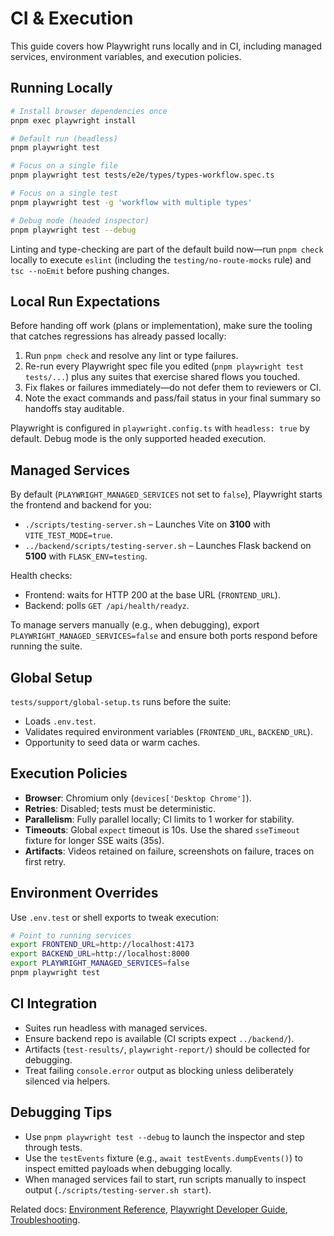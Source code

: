 # CI & Execution

This guide covers how Playwright runs locally and in CI, including managed services, environment variables, and execution policies.

## Running Locally

```bash
# Install browser dependencies once
pnpm exec playwright install

# Default run (headless)
pnpm playwright test

# Focus on a single file
pnpm playwright test tests/e2e/types/types-workflow.spec.ts

# Focus on a single test
pnpm playwright test -g 'workflow with multiple types'

# Debug mode (headed inspector)
pnpm playwright test --debug
```

Linting and type-checking are part of the default build now—run `pnpm check` locally to execute `eslint` (including the `testing/no-route-mocks` rule) and `tsc --noEmit` before pushing changes.

## Local Run Expectations

Before handing off work (plans or implementation), make sure the tooling that catches regressions has already passed locally:

1. Run `pnpm check` and resolve any lint or type failures.
2. Re-run every Playwright spec file you edited (`pnpm playwright test tests/...`) plus any suites that exercise shared flows you touched.
3. Fix flakes or failures immediately—do not defer them to reviewers or CI.
4. Note the exact commands and pass/fail status in your final summary so handoffs stay auditable.

Playwright is configured in `playwright.config.ts` with `headless: true` by default. Debug mode is the only supported headed execution.

## Managed Services

By default (`PLAYWRIGHT_MANAGED_SERVICES` not set to `false`), Playwright starts the frontend and backend for you:

- `./scripts/testing-server.sh` – Launches Vite on **3100** with `VITE_TEST_MODE=true`.
- `../backend/scripts/testing-server.sh` – Launches Flask backend on **5100** with `FLASK_ENV=testing`.

Health checks:
- Frontend: waits for HTTP 200 at the base URL (`FRONTEND_URL`).
- Backend: polls `GET /api/health/readyz`.

To manage servers manually (e.g., when debugging), export `PLAYWRIGHT_MANAGED_SERVICES=false` and ensure both ports respond before running the suite.

## Global Setup

`tests/support/global-setup.ts` runs before the suite:
- Loads `.env.test`.
- Validates required environment variables (`FRONTEND_URL`, `BACKEND_URL`).
- Opportunity to seed data or warm caches.

## Execution Policies

- **Browser**: Chromium only (`devices['Desktop Chrome']`).
- **Retries**: Disabled; tests must be deterministic.
- **Parallelism**: Fully parallel locally; CI limits to 1 worker for stability.
- **Timeouts**: Global `expect` timeout is 10s. Use the shared `sseTimeout` fixture for longer SSE waits (35s).
- **Artifacts**: Videos retained on failure, screenshots on failure, traces on first retry.

## Environment Overrides

Use `.env.test` or shell exports to tweak execution:

```bash
# Point to running services
export FRONTEND_URL=http://localhost:4173
export BACKEND_URL=http://localhost:8000
export PLAYWRIGHT_MANAGED_SERVICES=false
pnpm playwright test
```

## CI Integration

- Suites run headless with managed services.
- Ensure backend repo is available (CI scripts expect `../backend/`).
- Artifacts (`test-results/`, `playwright-report/`) should be collected for debugging.
- Treat failing `console.error` output as blocking unless deliberately silenced via helpers.

## Debugging Tips

- Use `pnpm playwright test --debug` to launch the inspector and step through tests.
- Use the `testEvents` fixture (e.g., `await testEvents.dumpEvents()`) to inspect emitted payloads when debugging locally.
- When managed services fail to start, run scripts manually to inspect output (`./scripts/testing-server.sh start`).

Related docs: [Environment Reference](../environment.md), [Playwright Developer Guide](./playwright_developer_guide.md), [Troubleshooting](./troubleshooting.md).
